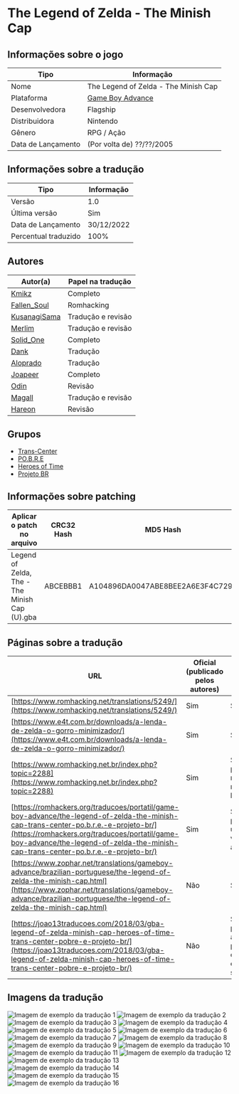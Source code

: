 # The Legend of Zelda - The Minish Cap

## Informações sobre o jogo

| Tipo | Informação |
| ----------- | ----------- |
| Nome | The Legend of Zelda \- The Minish Cap |
| Plataforma | [Game Boy Advance](../) |
| Desenvolvedora | Flagship |
| Distribuidora | Nintendo |
| Gênero | RPG / Ação |
| Data de Lançamento | (Por volta de) ??/??/2005 |

## Informações sobre a tradução

| Tipo | Informação |
| ----------- | ----------- |
| Versão | 1\.0 |
| Última versão | Sim |
| Data de Lançamento | 30/12/2022 |
| Percentual traduzido | 100% |

## Autores

| Autor(a) | Papel na tradução |
| ----------- | ----------- |
| [Kmikz](../../../autores/kmikz/) | Completo |
| [Fallen\_Soul](../../../autores/fallen_soul/) | Romhacking |
| [KusanagiSama](../../../autores/kusanagisama/) | Tradução e revisão |
| [Merlim](../../../autores/merlim/) | Tradução e revisão |
| [Solid\_One](../../../autores/solid_one/) | Completo |
| [Dank](../../../autores/dank/) | Tradução |
| [Aloprado](../../../autores/aloprado/) | Tradução |
| [Joapeer](../../../autores/joapeer/) | Completo |
| [Odin](../../../autores/odin/) | Revisão |
| [Magall](../../../autores/magall/) | Tradução e revisão |
| [Hareon](../../../autores/hareon/) | Revisão |

## Grupos

* [Trans\-Center](../../../grupos/trans-center/)
* [PO\.B\.R\.E](../../../grupos/pobre/)
* [Heroes of Time](../../../grupos/heroes-of-time/)
* [Projeto BR](../../../grupos/projeto-br/)

## Informações sobre patching

| Aplicar o patch no arquivo | CRC32 Hash | MD5 Hash |
| ----------- | ----------- | ----------- |
| Legend of Zelda, The \- The Minish Cap \(U\)\.gba | ABCEBBB1 | A104896DA0047ABE8BEE2A6E3F4C7290 |

## Páginas sobre a tradução

| URL | Oficial (publicado pelos autores) | Possuí link de download |
| ----------- | ----------- | ----------- |
| [https://www.romhacking.net/translations/5249/](https://www.romhacking.net/translations/5249/) | Sim | Sim |
| [https://www.e4t.com.br/downloads/a-lenda-de-zelda-o-gorro-minimizador/](https://www.e4t.com.br/downloads/a-lenda-de-zelda-o-gorro-minimizador/) | Sim | Sim |
| [https://www.romhacking.net.br/index.php?topic=2288](https://www.romhacking.net.br/index.php?topic=2288) | Sim | Sim, porém é necessário realizar login |
| [https://romhackers.org/traducoes/portatil/game-boy-advance/the-legend-of-zelda-the-minish-cap-trans-center-po.b.r.e.-e-projeto-br/](https://romhackers.org/traducoes/portatil/game-boy-advance/the-legend-of-zelda-the-minish-cap-trans-center-po.b.r.e.-e-projeto-br/) | Sim | Sim, porém é uma versão antiga |
| [https://www.zophar.net/translations/gameboy-advance/brazilian-portuguese/the-legend-of-zelda-the-minish-cap.html](https://www.zophar.net/translations/gameboy-advance/brazilian-portuguese/the-legend-of-zelda-the-minish-cap.html) | Não | Sim |
| [https://joao13traducoes.com/2018/03/gba-legend-of-zelda-minish-cap-heroes-of-time-trans-center-pobre-e-projeto-br/](https://joao13traducoes.com/2018/03/gba-legend-of-zelda-minish-cap-heroes-of-time-trans-center-pobre-e-projeto-br/) | Não | Sim, porém o arquivo ou página de download exige uma senha |

## Imagens da tradução

![Imagem de exemplo da tradução 1](1.png)
![Imagem de exemplo da tradução 2](10.png)
![Imagem de exemplo da tradução 3](11.png)
![Imagem de exemplo da tradução 4](12.png)
![Imagem de exemplo da tradução 5](13.png)
![Imagem de exemplo da tradução 6](14.png)
![Imagem de exemplo da tradução 7](15.png)
![Imagem de exemplo da tradução 8](16.png)
![Imagem de exemplo da tradução 9](2.png)
![Imagem de exemplo da tradução 10](3.png)
![Imagem de exemplo da tradução 11](4.png)
![Imagem de exemplo da tradução 12](5.png)
![Imagem de exemplo da tradução 13](6.png)
![Imagem de exemplo da tradução 14](7.png)
![Imagem de exemplo da tradução 15](8.png)
![Imagem de exemplo da tradução 16](9.png)